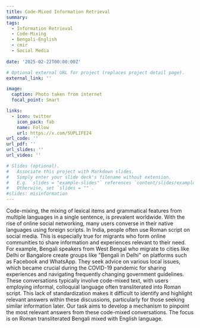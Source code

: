 ```yaml
---
title: Code-Mixed Information Retrieval
summary: 
tags:
  - Information Retrieval
  - Code-Mixing
  - Bengali-English
  - cmir
  - Social Media
  
date: '2025-02-22T00:00:00Z'

# Optional external URL for project (replaces project detail page).
external_link: ''

image:
  caption: Photo taken from internet
  focal_point: Smart

links:
  - icon: twitter
    icon_pack: fab
    name: Follow
    url: https://x.com/SUPLIFE24
url_code: ''
url_pdf: ''
url_slides: ''
url_video: ''

# Slides (optional).
#   Associate this project with Markdown slides.
#   Simply enter your slide deck's filename without extension.
#   E.g. `slides = "example-slides"` references `content/slides/example-slides.md`.
#   Otherwise, set `slides = ""`.
#slides: misinformation
---
```


Code-mixing, the mixing of lexical items and grammatical features from multiple languages in a single sentence, is prevalent worldwide. With the rise of online social networking, many users converse in their native languages using foreign scripts. In India, people often use Roman script on social media. This is especially true for migrants who form online communities to share information and experiences relevant to their need.
For example, Bengali speakers from West Bengal who migrate to cities like Delhi or Bangalore create groups like "Bengali in Delhi" on platforms such as Facebook and WhatsApp. They seek advice on various local issues, which became crucial during the COVID-19 pandemic for sharing experiences and navigating frequently changing government guidelines.
These conversations typically involve code-mixed text, with users employing informal, colloquial language often transliterated into Roman script. This lack of standardization makes it difficult to identify and highlight relevant answers within these discussions, particularly for those seeking similar information later.
Our task aims to develop a mechanism to pinpoint the most relevant answers from these code-mixed conversations. The focus is on Roman transliterated Bengali mixed with English language.
